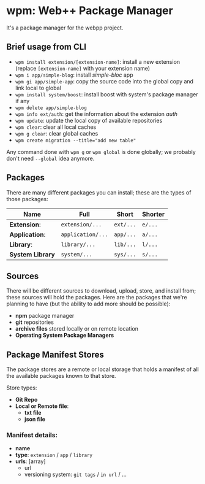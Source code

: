 # wpm: Web++ Package Manager
It's a package manager for the webpp project.

## Brief usage from CLI

* `wpm install extension/[extension-name]`: install a new extension (replace `[extension-name]` with your extension name)
* `wpm i app/simple-blog`: install _simple-bloc_ app
* `wpm gi app/simple-app`: copy the source code into the global copy and link local to global
* `wpm install system/boost`: install boost with system's package manager if any
* `wpm delete app/simple-blog`
* `wpm info ext/auth`: get the information about the extension _auth_
* `wpm update`: update the local copy of available repositories
* `wpm clear`: clear all local caches
* `wpm g clear`: clear global caches
* `wpm create migration --title="add new table"`

Any command done with `wpm g` or `wpm global` is done globally; we probably don't need `--global` idea anymore.

## Packages
There are many different packages you can install; these are the types of those packages:

| Name               | Full               | Short      | Shorter |
|--------------------|--------------------|------------|---------|
| **Extension**:     | `extension/...`    | `ext/...`  | `e/...` |
| **Application**:   | `application/...`  | `app/...`  | `a/...` |
| **Library**:       | `library/...`      | `lib/...`  | `l/...` |
| **System Library** | `system/...`       | `sys/...`  | `s/...` |


## Sources
There will be different sources to download, upload, store, and install from;
these sources will hold the packages. Here are the packages that we're planning to
have (but the ability to add more should be possible):

- __npm__ package manager
- __git__ repositories
- __archive files__ stored locally or on remote location
- __Operating System Package Managers__

## Package Manifest Stores
The package stores are a remote or local storage that holds a manifest of all the available packages known to that store.

Store types:

- __Git Repo__
- __Local or Remote file__:
	- __txt file__
	- __json file__

### Manifest details:
- __name__
- __type__: `extension` / `app` / `library`
- __urls__: [array]
	- url
	- versioning system: `git tags` / `in url` / ...


